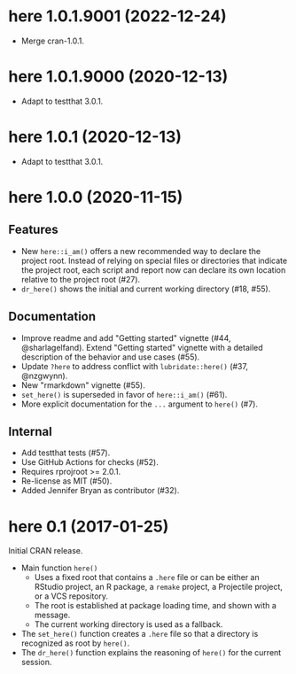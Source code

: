 <!-- NEWS.md is maintained by https://cynkra.github.io/fledge, do not edit -->

# here 1.0.1.9001 (2022-12-24)

- Merge cran-1.0.1.


# here 1.0.1.9000 (2020-12-13)

- Adapt to testthat 3.0.1.


# here 1.0.1 (2020-12-13)

- Adapt to testthat 3.0.1.


# here 1.0.0 (2020-11-15)

## Features

- New `here::i_am()` offers a new recommended way to declare the project root. Instead of relying on special files or directories that indicate the project root, each script and report now can declare its own location relative to the project root (#27).
- `dr_here()` shows the initial and current working directory (#18, #55).

## Documentation

- Improve readme and add "Getting started" vignette (#44, @sharlagelfand). Extend "Getting started" vignette with a detailed description of the behavior and use cases (#55).
- Update `?here` to address conflict with `lubridate::here()` (#37, @nzgwynn).
- New "rmarkdown" vignette (#55).
- `set_here()` is superseded in favor of `here::i_am()` (#61).
- More explicit documentation for the `...` argument to `here()` (#7).

## Internal

- Add testthat tests (#57).
- Use GitHub Actions for checks (#52).
- Requires rprojroot >= 2.0.1.
- Re-license as MIT (#50).
- Added Jennifer Bryan as contributor (#32).


# here 0.1 (2017-01-25)

Initial CRAN release.

- Main function `here()`
    - Uses a fixed root that contains a `.here` file or can be either an RStudio project, an R package, a `remake` project, a Projectile project, or a VCS repository.
    - The root is established at package loading time, and shown with a message.
    - The current working directory is used as a fallback.
- The `set_here()` function creates a `.here` file so that a directory is recognized as root by `here()`.
- The `dr_here()` function explains the reasoning of `here()` for the current session.
